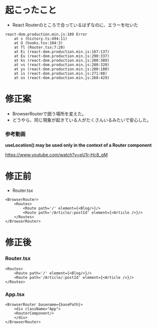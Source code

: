 # 起こったこと
- React Routerのところで合っているはずなのに、エラーを吐いた
```
react-dom.production.min.js:189 Error
    at s (history.ts:494:11)
    at O (hooks.tsx:104:3)
    at Tl (Router.tsx:7:20)
    at Ei (react-dom.production.min.js:167:137)
    at Eu (react-dom.production.min.js:290:337)
    at ks (react-dom.production.min.js:280:389)
    at vs (react-dom.production.min.js:280:320)
    at ys (react-dom.production.min.js:280:180)
    at is (react-dom.production.min.js:271:88)
    at os (react-dom.production.min.js:268:429)
```
# 修正案
- BrowserRouterで囲う場所を変えた。
- どうやら、同じ現象が起きている人がたくさんいるみたいで安心した。
### 参考動画
**useLocation() may be used only in the context of a Router component**

https://www.youtube.com/watch?v=pU1r-Hc8_gM

# 修正前
- Router.tsx
```tsx
<BrowserRouter>
    <Routes>
        <Route path='/' element={<Blog/>}/>
        <Route path='/Article/:postId' element={<Article />}/>
    </Routes>
</BrowserRouter>
```

# 修正後
### Router.tsx
```tsx
<Routes>
    <Route path='/' element={<Blog/>}/>
    <Route path='/Article/:postId' element={<Article />}/>
</Routes>
```
### App.tsx
```tsx
<BrowserRouter basename={basePath}>
    <div className="App">
    <RouterComponent/>
    </div>
</BrowserRouter>
```